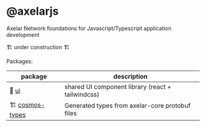 # @axelarjs

Axelar Network foundations for Javascript/Typescript application development

:building_construction: under construction :building_construction:

Packages:

| package                                  | description                                       |
| ---------------------------------------- | ------------------------------------------------- |
| 🎨 [ui](/packages/ui)                    | shared UI component library (react + tailwindcss) |
| 🏗️ [cosmos-types](packages/cosmos-types) | Generated types from axelar-core protobuf files   |
